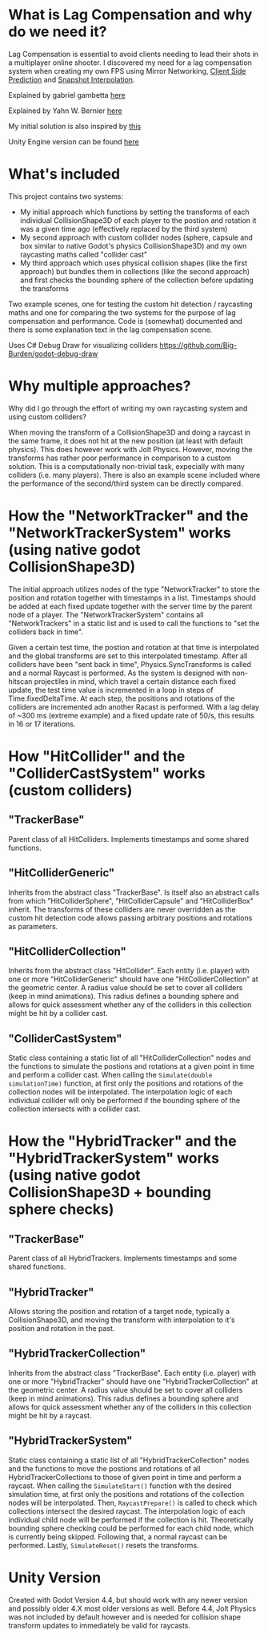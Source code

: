 # What is Lag Compensation and why do we need it?
Lag Compensation is essential to avoid clients needing to lead their shots in a multiplayer online shooter. I discovered my need for a lag compensation system when creating my own FPS using Mirror Networking, [Client Side Prediction](https://www.gabrielgambetta.com/client-side-prediction-server-reconciliation.html) and [Snapshot Interpolation](https://gafferongames.com/post/snapshot_interpolation/).

Explained by gabriel gambetta [here](https://www.gabrielgambetta.com/lag-compensation.html)

Explained by Yahn W. Bernier [here](https://developer.valvesoftware.com/wiki/Latency_Compensating_Methods_in_Client/Server_In-game_Protocol_Design_and_Optimization)

My initial solution is also inspired by [this](https://twoten.dev/lag-compensation-in-unity.html)

Unity Engine version can be found [here](https://github.com/Glitshy/Lag-Compensation)


# What's included
This project contains two systems: 
- My initial approach which functions by setting the transforms of each individual CollisionShape3D of each player to the postion and rotation it was a given time ago (effectively replaced by the third system)
- My second approach with custom collider nodes (sphere, capsule and box similar to native Godot's physics CollisionShape3D) and my own raycasting maths called "collider cast"
- My third approach which uses physical collision shapes (like the first approach) but bundles them in collections (like the second approach) and first checks the bounding sphere of the collection before updating the transforms

Two example scenes, one for testing the custom hit detection / raycasting maths and one for comparing the two systems for the purpose of lag compensation and performance.
Code is (somewhat) documented and there is some explanation text in the lag compensation scene.

Uses C# Debug Draw for visualizing colliders https://github.com/Big-Burden/godot-debug-draw

# Why multiple approaches?
Why did I go through the effort of writing my own raycasting system and using custom colliders? 

When moving the transform of a CollisionShape3D and doing a raycast in the same frame, it does not hit at the new position (at least with default physics). This does however work with Jolt Physics. However, moving the transforms has rather poor performance in comparison to a custom solution.
This is a computationally non-trivial task, expecially with many colliders (i.e. many players).
There is also an example scene included where the performance of the second/third system can be directly compared.

# How the "NetworkTracker" and the "NetworkTrackerSystem" works (using native godot CollisionShape3D)
The initial approach utilizes nodes of the type "NetworkTracker" to store the position and rotation together with timestamps in a list.
Timestamps should be added at each fixed update together with the server time by the parent node of a player.
The "NetworkTrackerSystem" contains all "NetworkTrackers" in a static list and is used to call the functions to "set the colliders back in time".

Given a certain test time, the postion and rotation at that time is interpolated and the global transforms are set to this interpolated timestamp.
After all colliders have been "sent back in time", Physics.SyncTransforms is called and a normal Raycast is performed.
As the system is designed with non-hitscan projectiles in mind, which travel a certain distance each fixed update, the test time value is incremented in a loop in steps of Time.fixedDeltaTime. At each step, the positions and rotations of the colliders are incremented adn another Racast is performed.
With a lag delay of ~300 ms (extreme example) and a fixed update rate of 50/s, this results in 16 or 17 iterations.

# How "HitCollider" and the "ColliderCastSystem" works (custom colliders)

## "TrackerBase"
Parent class of all HitColliders. Implements timestamps and some shared functions.

## "HitColliderGeneric"
Inherits from the abstract class "TrackerBase". Is itself also an abstract calls from which "HitColliderSphere", "HitColliderCapsule" and "HitColliderBox" inherit.
The transforms of these colliders are never overridden as the custom hit detection code allows passing arbitrary positions and rotations as parameters.

## "HitColliderCollection"
Inherits from the abstract class "HitCollider". Each entity (i.e. player) with one or more "HitColliderGeneric" should have one "HitColliderCollection" at the geometric center. 
A radius value should be set to cover all colliders (keep in mind animations). This radius defines a bounding sphere and allows for quick assessment whether any of the colliders in this collection might be hit by a collider cast.

## "ColliderCastSystem"
Static class containing a static list of all "HitColliderCollection" nodes and the functions to simulate the postions and rotations at a given point in time and perform a collider cast.
When calling the <code>Simulate(double simulationTime)</code> function, at first only the positions and rotations of the collection nodes will be interpolated. The interpolation logic of each individual collider will only be performed if the bounding sphere of the collection intersects with a collider cast.

# How the "HybridTracker" and the "HybridTrackerSystem" works (using native godot CollisionShape3D + bounding sphere checks)

## "TrackerBase"
Parent class of all HybridTrackers. Implements timestamps and some shared functions.

## "HybridTracker"
Allows storing the position and rotation of a target node, typically a CollisionShape3D, and moving the transform with interpolation to it's position and rotation in the past.

## "HybridTrackerCollection"
Inherits from the abstract class "TrackerBase". Each entity (i.e. player) with one or more "HybridTracker" should have one "HybridTrackerCollection" at the geometric center. 
A radius value should be set to cover all colliders (keep in mind animations). This radius defines a bounding sphere and allows for quick assessment whether any of the colliders in this collection might be hit by a raycast.

## "HybridTrackerSystem"
Static class containing a static list of all "HybridTrackerCollection" nodes and the functions to move the postions and rotations of all HybridTrackerCollections to those of given point in time and perform a raycast.
When calling the <code>SimulateStart()</code> function with the desired simulation time, at first only the positions and rotations of the collection nodes will be interpolated. 
Then, <code>RaycastPrepare()</code> is called to check which collections intersect the desired raycast. The interpolation logic of each individual child node will be performed if the collection is hit. Theoretically bounding sphere checking could be performed for each child node, which is currently being skipped.
Following that, a normal raycast can be performed.
Lastly, <code>SimulateReset()</code> resets the transforms.



# Unity Version
Created with Godot Version 4.4, but should work with any newer version and possibly older 4.X most older versions as well. Before 4.4, Jolt Physics was not included by default however and is needed for collision shape transform updates to immediately be valid for raycasts.
